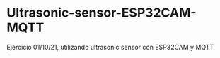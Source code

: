 # Ultrasonic-sensor-ESP32CAM-MQTT
Ejercicio 01/10/21, utilizando ultrasonic sensor con ESP32CAM y MQTT
